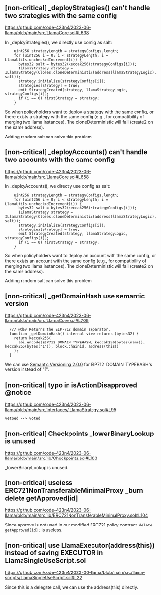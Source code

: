 ## [non-critical] _deployStrategies() can't handle two strategies with the same config

https://github.com/code-423n4/2023-06-llama/blob/main/src/LlamaCore.sol#L638

In _deployStrategies(), we directly use config as salt:

```solidity
    uint256 strategyLength = strategyConfigs.length;
    for (uint256 i = 0; i < strategyLength; i = LlamaUtils.uncheckedIncrement(i)) {
      bytes32 salt = bytes32(keccak256(strategyConfigs[i]));
      ILlamaStrategy strategy = ILlamaStrategy(Clones.cloneDeterministic(address(llamaStrategyLogic), salt));
      strategy.initialize(strategyConfigs[i]);
      strategies[strategy] = true;
      emit StrategyCreated(strategy, llamaStrategyLogic, strategyConfigs[i]);
      if (i == 0) firstStrategy = strategy;
    }
```
So when policyholders want to deploy a strategy with the same config, or there exists a strategy with the same config (e.g., for compatibility of merging two llama instances). The cloneDeterministic will fail (create2 on the same address).

Adding random salt can solve this problem.

## [non-critical] _deployAccounts() can't handle two accounts with the same config

https://github.com/code-423n4/2023-06-llama/blob/main/src/LlamaCore.sol#L658

In _deployAccounts(), we directly use config as salt:

```solidity
    uint256 strategyLength = strategyConfigs.length;
    for (uint256 i = 0; i < strategyLength; i = LlamaUtils.uncheckedIncrement(i)) {
      bytes32 salt = bytes32(keccak256(strategyConfigs[i]));
      ILlamaStrategy strategy = ILlamaStrategy(Clones.cloneDeterministic(address(llamaStrategyLogic), salt));
      strategy.initialize(strategyConfigs[i]);
      strategies[strategy] = true;
      emit StrategyCreated(strategy, llamaStrategyLogic, strategyConfigs[i]);
      if (i == 0) firstStrategy = strategy;
    }
```
So when policyholders want to deploy an account with the same config, or there exists an account with the same config (e.g., for compatibility of merging two llama instances). The cloneDeterministic will fail (create2 on the same address).

Adding random salt can solve this problem.

## [non-critical] _getDomainHash use semantic version

https://github.com/code-423n4/2023-06-llama/blob/main/src/LlamaCore.sol#L708

```solidity
  /// @dev Returns the EIP-712 domain separator.
  function _getDomainHash() internal view returns (bytes32) {
    return keccak256(
      abi.encode(EIP712_DOMAIN_TYPEHASH, keccak256(bytes(name)), keccak256(bytes("1")), block.chainid, address(this))
    );
  }
```

We can use [Semantic Versioning 2.0.0](https://semver.org/) for EIP712_DOMAIN_TYPEHASH's version instead of "1".

## [non-critical] typo in isActionDisapproved @notice

https://github.com/code-423n4/2023-06-llama/blob/main/src/interfaces/ILlamaStrategy.sol#L99

```
vetoed --> voted
```

## [non-critical] Checkpoints _lowerBinaryLookup is unused

https://github.com/code-423n4/2023-06-llama/blob/main/src/lib/Checkpoints.sol#L183

_lowerBinaryLookup is unused.

## [non-critical] useless ERC721NonTransferableMinimalProxy _burn delete getApproved[id]

https://github.com/code-423n4/2023-06-llama/blob/main/src/lib/ERC721NonTransferableMinimalProxy.sol#L104

Since approve is not used in our modified ERC721 policy contract. `delete getApproved[id];` is useless.

## [non-critical] use LlamaExecutor(address(this)) instead of saving EXECUTOR in LlamaSingleUseScript.sol

https://github.com/code-423n4/2023-06-llama/blob/main/src/llama-scripts/LlamaSingleUseScript.sol#L22

Since this is a delegate call, we can use the address(this) directly.
